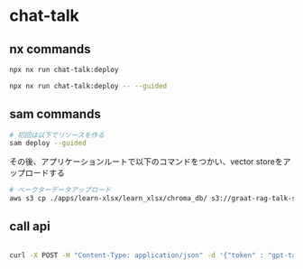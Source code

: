 # chat-talk

## nx commands


```sh
npx nx run chat-talk:deploy

npx nx run chat-talk:deploy -- --guided
```

## sam commands


```sh
# 初回は以下でリソースを作る
sam deploy --guided
```

その後、アプリケーションルートで以下のコマンドをつかい、vector storeをアップロードする

```sh
# ベークターデータアップロード
aws s3 cp ./apps/learn-xlsx/learn_xlsx/chroma_db/ s3://graat-rag-talk-store/ --recursive

```


## call api

```sh

curl -X POST -H "Content-Type: application/json" -d '{"token" : "gpt-talk-61a694fb-14af-463e-b96b-21508ec46e8f" , "question" : "エＡＴＭマスターテーブルのKEYに○がついている項目名を教えてください。"}' https://elk7vnye2nyrpunk2f3yule7he0gkpgx.lambda-url.ap-northeast-1.on.aws/


```